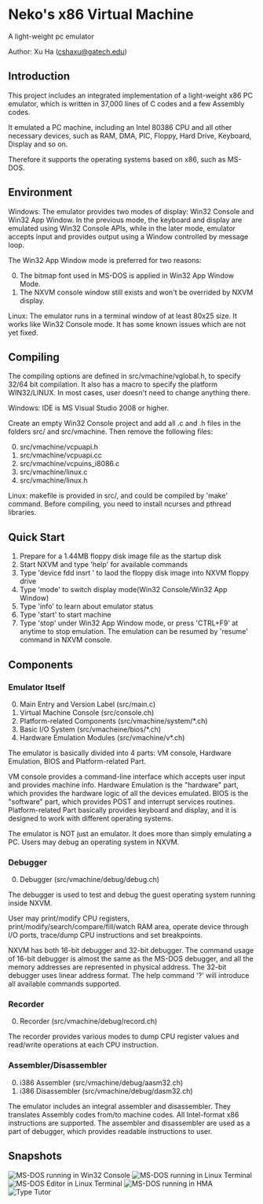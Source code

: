 Neko's x86 Virtual Machine
==========================
A light-weight pc emulator

Author: Xu Ha (cshaxu@gatech.edu)

Introduction
------------
 This project includes an integrated implementation of a light-weight x86 PC emulator, which is written in 37,000 lines of C codes and a few Assembly codes.

 It emulated a PC machine, including an Intel 80386 CPU and all other necessary devices, such as RAM, DMA, PIC, Floppy, Hard Drive, Keyboard, Display and so on.

 Therefore it supports the operating systems based on x86, such as MS-DOS.

Environment
-----------

 Windows: The emulator provides two modes of display: Win32 Console and Win32 App Window.
 In the previous mode, the keyboard and display are emulated using Win32 Console APIs, while in the later mode, emulator accepts input and provides output using a Window controlled by message loop.

 The Win32 App Window mode is preferred for two reasons:
 
0. The bitmap font used in MS-DOS is applied in Win32 App Window Mode.
1. The NXVM console window still exists and won't be overrided by NXVM display.

 Linux: The emulator runs in a terminal window of at least 80x25 size. It works like Win32 Console mode. It has some known issues which are not yet fixed.
 
Compiling
---------

 The compiling options are defined in src/vmachine/vglobal.h, to specify 32/64 bit compilation. It also has a macro to specify the platform WIN32/LINUX.
 In most cases, user doesn't need to change anything there.

 Windows: IDE is MS Visual Studio 2008 or higher.
 
 Create an empty Win32 Console project and add all .c and .h files in the folders src/ and src/vmachine. Then remove the following files:

0. src/vmachine/vcpuapi.h
1. src/vmachine/vcpuapi.cc
2. src/vmachine/vcpuins_i8086.c
3. src/vmachine/linux.c
4. src/vmachine/linux.h

 Linux: makefile is provided in src/, and could be compiled by 'make' command.
 Before compiling, you need to install ncurses and pthread libraries.

Quick Start
-----------
1. Prepare for a 1.44MB floppy disk image file as the startup disk
2. Start NXVM and type 'help' for available commands
3. Type 'device fdd insrt <filename>' to laod the floppy disk image into NXVM floppy drive
4. Type 'mode' to switch display mode(Win32 Console/Win32 App Window)
5. Type 'info' to learn about emulator status
6. Type 'start' to start machine
7. Type 'stop' under Win32 App Window mode, or press 'CTRL+F9' at anytime to stop emulation. The emulation can be resumed by 'resume' command in NXVM console.

Components
----------

### Emulator Itself
0. Main Entry and Version Label (src/main.c)
1. Virtual Machine Console (src/console.ch)
2. Platform-related Components (src/vmachine/system/*.ch)
3. Basic I/O System (src/vmacheine/bios/*.ch)
4. Hardware Emulation Modules (src/vmachine/v*.ch)

 The emulator is basically divided into 4 parts: VM console, Hardware Emulation, BIOS and Platform-related Part.

 VM console provides a command-line interface which accepts user input and provides machine info.
 Hardware Emulation is the "hardware" part, which provides the hardware logic of all the devices emulated.
 BIOS is the "software" part, which provides POST and interrupt services routines.
 Platform-related Part basically provides keyboard and display, and it is designed to work with different operating systems.

 The emulator is NOT just an emulator. It does more than simply emulating a PC. Users may debug an operating system in NXVM.

### Debugger
0. Debugger (src/vmachine/debug/debug.ch)

 The debugger is used to test and debug the guest operating system running inside NXVM.

 User may print/modify CPU registers, print/modify/search/compare/fill/watch RAM area, operate device through I/O ports, trace/dump CPU instructions and set breakpoints.

 NXVM has both 16-bit debugger and 32-bit debugger. The command usage of 16-bit debugger is almost the same as the MS-DOS debugger, and all the memory addresses are represented in physical address. The 32-bit debugger uses linear address format. The help command '?' will introduce all available commands supported.

### Recorder
0. Recorder (src/vmachine/debug/record.ch)

 The recorder provides various modes to dump CPU register values and read/write operations at each CPU instruction.

### Assembler/Disassembler
0. i386 Assembler (src/vmachine/debug/aasm32.ch)
1. i386 Disassembler (src/vmachine/debug/dasm32.ch)
 
 The emulator includes an integral assembler and disassembler. They translates Assembly codes from/to machine codes. All Intel-format x86 instructions are supported.
 The assembler and disassembler are used as a part of debugger, which provides readable instructions to user.

Snapshots
---------
![MS-DOS running in Win32 Console](images/1.jpg)
![MS-DOS running in Linux Terminal](images/2.jpg)
![MS-DOS Editor in Linux Terminal](images/3.jpg)
![MS-DOS running in HMA](images/4.jpg)
![Type Tutor](images/5.jpg)
